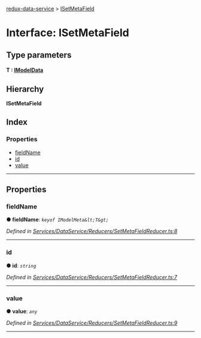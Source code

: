 [redux-data-service](../README.md) > [ISetMetaField](../interfaces/isetmetafield.md)

# Interface: ISetMetaField

## Type parameters
#### T :  [IModelData](imodeldata.md)
## Hierarchy

**ISetMetaField**

## Index

### Properties

* [fieldName](isetmetafield.md#fieldname)
* [id](isetmetafield.md#id)
* [value](isetmetafield.md#value)

---

## Properties

<a id="fieldname"></a>

###  fieldName

**● fieldName**: *`keyof IModelMeta&lt;T&gt;`*

*Defined in [Services/DataService/Reducers/SetMetaFieldReducer.ts:8](https://github.com/Rediker-Software/redux-data-service/blob/d4786b8/src/Services/DataService/Reducers/SetMetaFieldReducer.ts#L8)*

___
<a id="id"></a>

###  id

**● id**: *`string`*

*Defined in [Services/DataService/Reducers/SetMetaFieldReducer.ts:7](https://github.com/Rediker-Software/redux-data-service/blob/d4786b8/src/Services/DataService/Reducers/SetMetaFieldReducer.ts#L7)*

___
<a id="value"></a>

###  value

**● value**: *`any`*

*Defined in [Services/DataService/Reducers/SetMetaFieldReducer.ts:9](https://github.com/Rediker-Software/redux-data-service/blob/d4786b8/src/Services/DataService/Reducers/SetMetaFieldReducer.ts#L9)*

___

